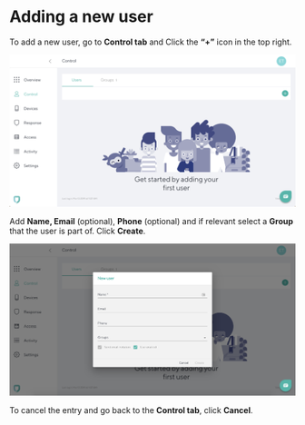 # Adding a new user

To add a new user, go to **Control tab** and Click the **“+”** icon in the top right. 

![Control Screen](imgs/control_users.png)

Add **Name, Email** (optional), **Phone** (optional) and if relevant select a **Group** that the user is part of. Click **Create**. 

![Add User](imgs/control_add_user.png)

To cancel the entry and go back to the **Control tab**, click **Cancel**.
